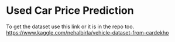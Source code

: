 # Used Car Price Prediction
To get the dataset use this link or it is in the repo too.
https://www.kaggle.com/nehalbirla/vehicle-dataset-from-cardekho
